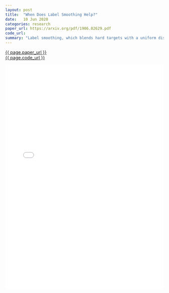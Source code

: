 ```yaml
---
layout: post
title:  "When Does Label Smoothing Help?"
date:   10 Jun 2020
categories: research
paper_url: https://arxiv.org/pdf/1906.02629.pdf
code_url: 
summary: "Label smoothing, which blends hard targets with a uniform distribution across labels, enhances the generalization and learning pace of multi-class neural networks. This technique is used in top models for image classification, language translation, and speech recognition, as it prevents networks from becoming overly confident. Despite its popularity, the underlying mechanisms of label smoothing remain elusive. Our findings suggest that label smoothing not only boosts generalization but also enhances model calibration, benefiting beam-search processes. However, it reduces the effectiveness of knowledge distillation when a teacher network employs label smoothing. We demonstrate that label smoothing encourages tighter clustering of same-class examples in the penultimate layer, impacting the model's ability to capture class resemblances necessary for distillation but not affecting generalization or prediction calibration."
---
```


<style>
.responsive-pdf-container {
    overflow: hidden;
    padding-top: 141.42%; /* 16:9 Aspect Ratio, adjust as needed */
    position: relative;
}

.responsive-pdf-container iframe {
    border: none;
    height: 100%;
    left: 0;
    position: absolute;
    top: 0;
    width: 100%;
}
</style>

<a href="{{ page.paper_url }}">{{ page.paper_url }}</a><br>
<a href="{{ page.code_url }}">{{ page.code_url }}</a>

<div class="responsive-pdf-container">
    <iframe src="{{ page.paper_url }}" style="border: none;"></iframe>
</div>